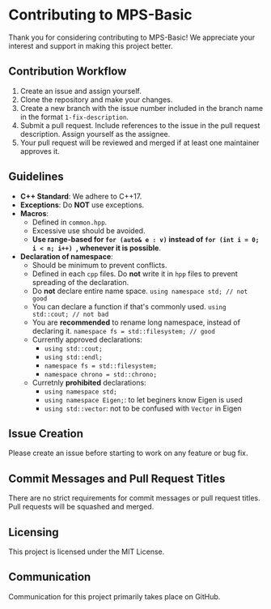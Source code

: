 # Contributing to MPS-Basic

Thank you for considering contributing to MPS-Basic! We appreciate your interest and support in making this project better.

## Contribution Workflow

1. Create an issue and assign yourself.
2. Clone the repository and make your changes.
3. Create a new branch with the issue number included in the branch name in the format `1-fix-description`.
4. Submit a pull request. Include references to the issue in the pull request description. Assign yourself as the assignee.
5. Your pull request will be reviewed and merged if at least one maintainer approves it.

## Guidelines

- **C++ Standard**: We adhere to C++17.
- **Exceptions**: Do **NOT** use exceptions.
- **Macros**:
  - Defined in `common.hpp`.
  - Excessive use should be avoided.
  - **Use range-based for `for (auto& e : v)` instead of `for (int i = 0; i < n; i++) `, whenever it is possible**.
- **Declaration of namespace**:
  - Should be minimum to prevent conflicts.
  - Defined in each `cpp` files. Do **not** write it in `hpp` files to prevent spreading of the declaration.
  - Do **not** declare entire name space. `using namespace std; // not good`
  - You can declare a function if that's commonly used. `using std::cout; // not bad`
  - You are **recommended** to rename long namespace, instead of declaring it. `namespace fs = std::filesystem; // good`
  - Currently approved declarations:
    - `using std::cout;`
    - `using std::endl;`
    - `namespace fs = std::filesystem;`
    - `namespace chrono = std::chrono;`
  - Curretnly **prohibited** declarations:
    - `using namespace std;`
    - `using namespace Eigen;`: to let beginers know Eigen is used
    - `using std::vector`: not to be confused with `Vector` in Eigen

## Issue Creation

Please create an issue before starting to work on any feature or bug fix.

## Commit Messages and Pull Request Titles

There are no strict requirements for commit messages or pull request titles. Pull requests will be squashed and merged.

## Licensing

This project is licensed under the MIT License.

## Communication

Communication for this project primarily takes place on GitHub.

